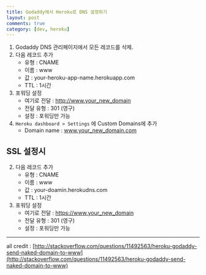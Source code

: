 ```yaml
---
title: Godaddy에서 Heroku로 DNS 설정하기
layout: post
comments: true
category: [dev, heroku]
--- 
```


1. Godaddy DNS 관리페이지에서 모든 레코드를 삭제.
2. 다음 레코드 추가
    - 유형 : CNAME
    - 이름 : www
    - 값 : your-heroku-app-name.herokuapp.com
    - TTL : 1시간
3. 포워딩 설정
    - 여기로 전달 : http://www.your_new_domain
    - 전달 유형 : 301 (영구)
    - 설정 : 포워딩만 가능
4. `Heroku dashboard > Settings` 에 Custom Domains에 추가
    - Domain name : www.your_new_domain.com


## SSL 설정시

2. 다음 레코드 추가
    - 유형 : CNAME
    - 이름 : www
    - 값 : your-doamin.herokudns.com
    - TTL : 1시간
3. 포워딩 설정
    - 여기로 전달 : https://www.your_new_domain
    - 전달 유형 : 301 (영구)
    - 설정 : 포워딩만 가능



---

all credit : [http://stackoverflow.com/questions/11492563/heroku-godaddy-send-naked-domain-to-www](http://stackoverflow.com/questions/11492563/heroku-godaddy-send-naked-domain-to-www)

